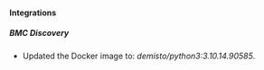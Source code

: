
#### Integrations

##### BMC Discovery

- Updated the Docker image to: *demisto/python3:3.10.14.90585*.
